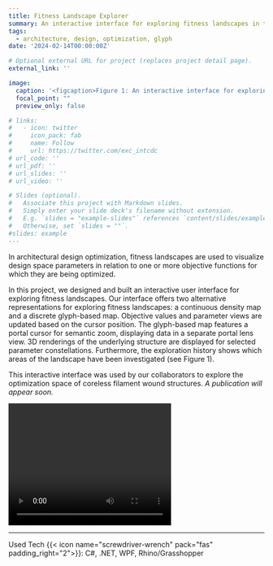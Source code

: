 ```yaml
---
title: Fitness Landscape Explorer 
summary: An interactive interface for exploring fitness landscapes in the context of archiecture design optimization.<br/>{{< icon name="screwdriver-wrench" pack="fas" >}} C#, .NET, WPF, Rhino/Grasshopper 
tags:
  - architecture, design, optimization, glyph
date: '2024-02-14T00:00:00Z'

# Optional external URL for project (replaces project detail page).
external_link: ''

image:
  caption: '<figcaption>Figure 1: An interactive interface for exploring fitness landscapes.</figcaption>'
  focal_point: ""
  preview_only: false

# links:
#   - icon: twitter
#     icon_pack: fab
#     name: Follow
#     url: https://twitter.com/exc_intcdc
# url_code: ''
# url_pdf: ''
# url_slides: ''
# url_video: ''

# Slides (optional).
#   Associate this project with Markdown slides.
#   Simply enter your slide deck's filename without extension.
#   E.g. `slides = "example-slides"` references `content/slides/example-slides.md`.
#   Otherwise, set `slides = ""`.
#slides: example
---
```



In architectural design optimization, fitness landscapes are used to visualize design space parameters in relation to one or more objective functions for which they are being optimized. 

In this project, we designed and built an interactive user interface for exploring fitness landscapes. Our interface offers two alternative representations for exploring fitness landscapes: a continuous density map and a discrete glyph-based map. Objective values and parameter views are updated based on the cursor position. The glyph-based map features a portal cursor for semantic zoom, displaying data in a separate portal lens view. 3D renderings of the underlying structure are displayed for selected parameter constellations. Furthermore, the exploration history shows which areas of the landscape have been investigated (see Figure 1).

This interactive interface was used by our collaborators to explore the optimization space of coreless filament wound structures. <i>A publication will appear soon.</i>

<video width="320" height="240" controls>
  <source src="teaser.mp4" type="video/mp4">
Your browser does not support the video tag.
</video>










----



Used Tech {{< icon name="screwdriver-wrench" pack="fas" padding_right="2">}}: C#, .NET, WPF, Rhino/Grasshopper